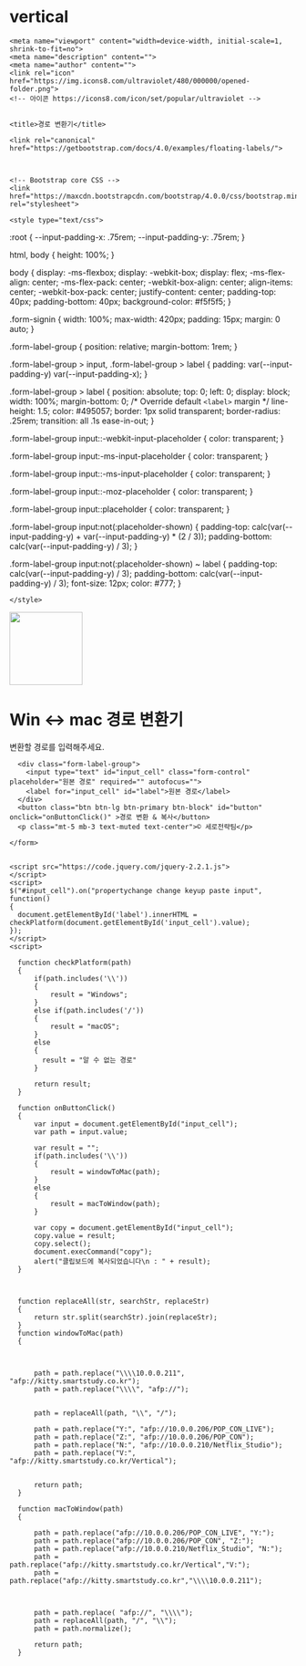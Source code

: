 # vertical

<!DOCTYPE html>
<!-- saved from url=(0059)https://getbootstrap.com/docs/4.0/examples/floating-labels/ -->
<html lang="en"><head><meta http-equiv="Content-Type" content="text/html; charset=UTF-8">

    <meta name="viewport" content="width=device-width, initial-scale=1, shrink-to-fit=no">
    <meta name="description" content="">
    <meta name="author" content="">
    <link rel="icon" href="https://img.icons8.com/ultraviolet/480/000000/opened-folder.png">
    <!-- 아이콘 https://icons8.com/icon/set/popular/ultraviolet -->


    <title>경로 변환기</title>

    <link rel="canonical" href="https://getbootstrap.com/docs/4.0/examples/floating-labels/">



    <!-- Bootstrap core CSS -->
    <link href="https://maxcdn.bootstrapcdn.com/bootstrap/4.0.0/css/bootstrap.min.css" rel="stylesheet">

    <style type="text/css">

:root {
  --input-padding-x: .75rem;
  --input-padding-y: .75rem;
}

html,
body {
  height: 100%;
}

body {
  display: -ms-flexbox;
  display: -webkit-box;
  display: flex;
  -ms-flex-align: center;
  -ms-flex-pack: center;
  -webkit-box-align: center;
  align-items: center;
  -webkit-box-pack: center;
  justify-content: center;
  padding-top: 40px;
  padding-bottom: 40px;
  background-color: #f5f5f5;
}

.form-signin {
  width: 100%;
  max-width: 420px;
  padding: 15px;
  margin: 0 auto;
}

.form-label-group {
  position: relative;
  margin-bottom: 1rem;
}

.form-label-group > input,
.form-label-group > label {
  padding: var(--input-padding-y) var(--input-padding-x);
}

.form-label-group > label {
  position: absolute;
  top: 0;
  left: 0;
  display: block;
  width: 100%;
  margin-bottom: 0; /* Override default `<label>` margin */
  line-height: 1.5;
  color: #495057;
  border: 1px solid transparent;
  border-radius: .25rem;
  transition: all .1s ease-in-out;
}

.form-label-group input::-webkit-input-placeholder {
  color: transparent;
}

.form-label-group input:-ms-input-placeholder {
  color: transparent;
}

.form-label-group input::-ms-input-placeholder {
  color: transparent;
}

.form-label-group input::-moz-placeholder {
  color: transparent;
}

.form-label-group input::placeholder {
  color: transparent;
}

.form-label-group input:not(:placeholder-shown) {
  padding-top: calc(var(--input-padding-y) + var(--input-padding-y) * (2 / 3));
  padding-bottom: calc(var(--input-padding-y) / 3);
}

.form-label-group input:not(:placeholder-shown) ~ label {
  padding-top: calc(var(--input-padding-y) / 3);
  padding-bottom: calc(var(--input-padding-y) / 3);
  font-size: 12px;
  color: #777;
}


    </style>


  </head>

  <body>
    <form class="form-signin">
      <div class="text-center mb-4">
        <img class="mb-4" src="https://img.icons8.com/ultraviolet/480/000000/opened-folder.png" alt="" width="128" height="128">
        <h1 class="h3 mb-3 font-weight-normal">Win ↔ mac 경로 변환기</h1>
        <p>변환할 경로를 입력해주세요.</p>
      </div>

      <div class="form-label-group">
        <input type="text" id="input_cell" class="form-control" placeholder="원본 경로" required="" autofocus="">
        <label for="input_cell" id="label">원본 경로</label>
      </div>
      <button class="btn btn-lg btn-primary btn-block" id="button" onclick="onButtonClick()" >경로 변환 & 복사</button>
      <p class="mt-5 mb-3 text-muted text-center">© 세로전략팀</p>

    </form>


    <script src="https://code.jquery.com/jquery-2.2.1.js">
    </script>
    <script>
    $("#input_cell").on("propertychange change keyup paste input", function()
    {
      document.getElementById('label').innerHTML = checkPlatform(document.getElementById('input_cell').value);
    });
    </script>
    <script>

      function checkPlatform(path)
      {
          if(path.includes('\\'))
          {
              result = "Windows";
          }
          else if(path.includes('/'))
          {
              result = "macOS";
          }
          else
          {
            result = "알 수 없는 경로"
          }

          return result;
      }

      function onButtonClick()
      {
          var input = document.getElementById("input_cell");
          var path = input.value;

          var result = "";
          if(path.includes('\\'))
          {
              result = windowToMac(path);
          }
          else
          {
              result = macToWindow(path);
          }

          var copy = document.getElementById("input_cell");
          copy.value = result;
          copy.select();
          document.execCommand("copy");
          alert("클립보드에 복사되었습니다\n : " + result);
      }



      function replaceAll(str, searchStr, replaceStr)
      {
          return str.split(searchStr).join(replaceStr);
      }
      function windowToMac(path)
      {



          path = path.replace("\\\\10.0.0.211", "afp://kitty.smartstudy.co.kr");
          path = path.replace("\\\\", "afp://");


          path = replaceAll(path, "\\", "/");

          path = path.replace("Y:", "afp://10.0.0.206/POP_CON_LIVE");
          path = path.replace("Z:", "afp://10.0.0.206/POP_CON");
          path = path.replace("N:", "afp://10.0.0.210/Netflix_Studio");
          path = path.replace("V:", "afp://kitty.smartstudy.co.kr/Vertical");


          return path;
      }

      function macToWindow(path)
      {

          path = path.replace("afp://10.0.0.206/POP_CON_LIVE", "Y:");
          path = path.replace("afp://10.0.0.206/POP_CON", "Z:");
          path = path.replace("afp://10.0.0.210/Netflix_Studio", "N:");
          path = path.replace("afp://kitty.smartstudy.co.kr/Vertical","V:");
          path = path.replace("afp://kitty.smartstudy.co.kr","\\\\10.0.0.211");



          path = path.replace( "afp://", "\\\\");
          path = replaceAll(path, "/", "\\");
          path = path.normalize();

          return path;
      }




  </script>



</body></html>
